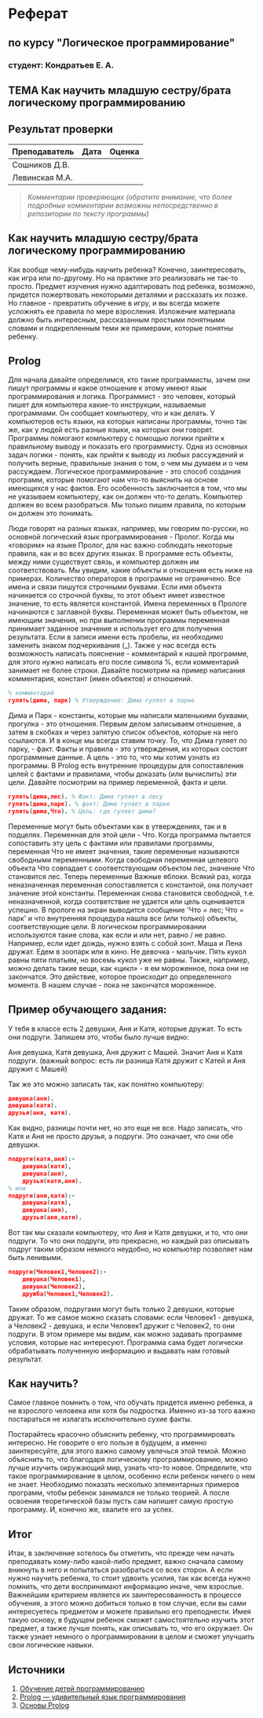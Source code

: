 # Реферат
## по курсу "Логическое программирование"

### студент: Кондратьев Е. А.

## ТЕМА Как научить младшую сестру/брата логическому программированию

## Результат проверки


| Преподаватель     | Дата         |  Оценка       |
|-------------------|--------------|---------------|
| Сошников Д.В. |              |               |
| Левинская М.А.|              |               |

> *Комментарии проверяющих (обратите внимание, что более подробные комментарии возможны непосредственно в репозитории по тексту программы)*

## Как научить младшую сестру/брата логическому программированию

Как вообще чему-нибудь научить ребенка? Конечно, заинтересовать, как игра или по-другому. Но на практике это реализовать не так-то просто. Предмет изучения нужно адаптировать под ребенка, возможно, придется пожертвовать некоторыми деталями и рассказать их позже. Но главное - превратить обучение в игру, и вы всегда можете усложнять ее правила по мере взросления. Изложение материала должно быть интересным, рассказанным простыми понятными словами и подкрепленным теми же примерами, которые понятны ребенку.

## Prolog
Для начала давайте определимся, кто такие программисты, зачем они пишут программы и какое отношение к этому имеют язык программирования и логика. Программист - это человек, который пишет для компьютера какие-то инструкции, называемые программами. Он сообщает компьютеру, что и как делать. У компьютеров есть языки, на которых написаны программы, точно так же, как у людей есть разные языки, на которых они говорят. Программы помогают компьютеру с помощью логики прийти к правильному выводу и показать его программисту. Одна из основных задач логики - понять, как прийти к выводу из любых рассуждений и получить верные, правильные знания о том, о чем мы думаем и о чем рассуждаем. Логическое программирование - это способ создания программ, которые помогают нам что-то выяснить на основе имеющихся у нас фактов. Его особенность заключается в том, что мы не указываем компьютеру, как он должен что-то делать. Компьютер должен во всем разобраться. Мы только пишем правила, по которым он должен это понимать.

Люди говорят на разных языках, например, мы говорим по-русски, но основной логический язык программирования - Пролог. Когда мы «говорим» на языке Пролог, для нас важно соблюдать некоторые правила, как и во всех других языках. В программе есть объекты, между ними существует связь, и компьютер должен им соответствовать. Мы увидим, какие объекты и отношения есть ниже на примерах. Количество операторов в программе не ограничено. Все имена и связи пишутся строчными буквами. Если имя объекта начинается со строчной буквы, то этот объект имеет известное значение, то есть является константой. Имена переменных в Прологе начинаются с заглавной буквы. Переменная может быть объектом, не имеющим значения, но при выполнении программы переменная принимает заданное значение и использует его для получения результата. Если в записи имени есть пробелы, их необходимо заменить знаком подчеркивания (_). Также у нас всегда есть возможность написать пояснение - комментарий к нашей программе, для этого нужно написать его после символа %, если комментарий занимает не более строки. Давайте посмотрим на пример написания комментария, констант (имен объектов) и отношений.

```prolog
% комментарий
гулять(дима, парк) % Утверждение: Дима гуляет в парке
```
Дима и Парк - константы, которые мы написали маленькими буквами, прогулка - это отношения. Первым делом записываем отношение, а затем в скобках и через запятую список объектов, которые на него ссылаются. И в конце мы всегда ставим точку. То, что Дима гуляет по парку, - факт. Факты и правила - это утверждения, из которых состоят программные данные. А цель - это то, что мы хотим узнать из программы. В Prolog есть внутренние процедуры для сопоставления целей с фактами и правилами, чтобы доказать (или вычислить) эти цели. Давайте посмотрим на пример переменной, факта и цели.
```prolog
гулять(дима,лес). % Факт: Дима гуляет в лесу
гулять(дима,парк). % факт: Дима гуляет в парке
гулять(дима,Что). % Цель: где гуляет дима? 
```
Переменные могут быть объектами как в утверждениях, так и в подцелях. Переменная для этой цели - Что. Когда программа пытается сопоставить эту цель с фактами или правилами программы, переменная Что не имеет значения, такие переменные называются свободными переменными. 
Когда свободная переменная целевого объекта Что совпадает с соответствующим объектом лес, значение Что становится лес. Теперь переменные Важные яблоки. Всякий раз, когда неназначенная переменная сопоставляется с константой, она получает значение этой константы. Переменная снова становится свободной, т.е. неназначенной, когда соответствие не удается или цель оценивается успешно. В прологе на экран выводится сообщение 'Что = лес; Что = парк' и что внутренняя процедура нашла все (или только) объекты, соответствующие цели. В логическом программировании используются такие слова, как если и или нет, равно / не равно. Например, если идет дождь, нужно взять с собой зонт. Маша и Лена дружат. Едем в зоопарк или в кино. Не девочка - мальчик. Пять кукол равны пяти платьям, но восемь кукол уже не равны. Также, например, можно делать такие вещи, как «цикл» - я ем мороженное, пока они не закончатся. Это действие, которое происходит до определенного момента. В нашем случае - пока не закончатся мороженное.

## Пример обучающего задания:

У тебя в классе есть 2 девушки, Аня и Катя, которые дружат. То есть они подруги. Запишем это, чтобы было лучше видно:

Аня девушка,
Катя девушка,
Аня дружит с Машей.
Значит Аня и Катя подруги. (важный вопрос: есть ли разница Катя дружит с Катей и Аня дружит с Машей)

Так же это можно записать так, как понятно компьютеру:
```prolog
девушка(аня).
девушка(катя).
друзья(аня, катя).
```
Как видно, разницы почти нет, но это еще не все. Надо записать, что Катя и Аня не просто друзья, а подруги. Это означает, что они обе девушки.
```prolog
подруги(катя,аня):-
    девушка(катя),
    девушка(аня),
    друзья(катя,аня).
% или
подруги(аня,катя):-
    девушка(катя),
    девушка(аня),
    друзья(аня,катя).
```

Вот так мы сказали компьютеру, что Аня и Катя девушки, и то, что они подруги.
То что они подруги, это прекрасно, но каждый раз описывать подруг таким образом немного неудобно, но компьютер позволяет нам быть ленивыми.

```prolog
подруги(Человек1,Человек2):-
    девушка(Человек1),
    девушка(Человек2),
    дружба(Человек1,Человек2).
```
Таким образом, подругами могут быть только 2 девушки, которые дружат. То же самое можно сказать словами: если Человек1 - девушка, а Человек2 - девушка, и если Человек1 дружит с Человек2, то они подруги. В этом примере мы видим, как можно задавать программе условия, которые нас интересуют. Программа сама будет логически обрабатывать полученную информацию и выдавать нам готовый результат. 

## Как научить?

Самое главное помнить о том, что обучать придется именно ребенка, а не взрослого человека или хотя бы подростка. Именно из-за того важно постараться не излагать исключительно сухие факты.

Постарайтесь красочно объяснить ребенку, что программировать интересно. Не говорите о его пользе в будущем, а именно заинтересуйте, для этого важно самому увлечься этой темой. Можно объяснить то, что благодаря логическому программированию, можно лучше изучить окружающий мир, узнать что-то новое.
Определите, что такое программирование в целом, особенно если ребенок ничего о нем не знает. 
Необходимо показать несколько элементарных примеров программ, чтобы ребенок занимался не только теорией. А после освоения теоретической базы пусть сам напишет самую простую программу.
И, конечно же, хвалите его за успех.

## Итог
Итак, в заключение хотелось бы отметить, что прежде чем начать преподавать кому-либо какой-либо предмет, важно сначала самому вникнуть в него и попытаться разобраться со всех сторон. А если нужно научить ребенка, то стоит удвоить усилия, так как всегда нужно помнить, что дети воспринимают информацию иначе, чем взрослые. Важнейшим критерием является их заинтересованность в процессе обучения, а этого можно добиться только в том случае, если вы сами интересуетесь предметом и можете правильно его преподнести. Имея такую основу, в будущем ребенок сможет самостоятельно изучить этот предмет, а также лучше понять, как описывать то, что его окружает. Он также узнает немного о программировании в целом и сможет улучшить свои логические навыки.

## Источники
1. [Обучение детей программированию](https://habr.com/ru/post/438278/)
2. [Prolog — удивительный язык программирования](https://habr.com/ru/post/124636/)
3. [Основы Prolog](https://www.sibsau.ru/sveden/edufiles/144224/)
